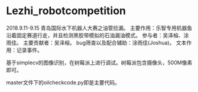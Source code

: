 # Lezhi_robotcompetition
2018.9.11-9.15 青岛国际水下机器人大赛之油管捡漏。
主要作用：乐智专用机器鱼沿着固定赛道行走，并且检测黑胶带模拟的石油漏油模式。
参与者：吴泽榕、涂雨佳。
主要贡献者：吴泽榕。
bug筛查以及配合辅助：涂雨佳(Joshua)。
文本作用：记录事件。

基于simplecv的图像识别，在树莓派上进行调试。树莓派包含摄像头，500M像素即可。

master文件下的oilcheckcode.py即是主要代码。
